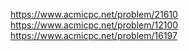 https://www.acmicpc.net/problem/21610  
https://www.acmicpc.net/problem/12100  
https://www.acmicpc.net/problem/16197
